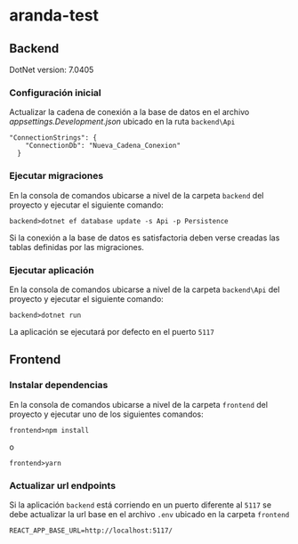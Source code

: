 # aranda-test

## Backend

DotNet version: 7.0405

### Configuración inicial

Actualizar la cadena de conexión a la base de datos en el archivo *appsettings.Development.json* ubicado en la ruta `backend\Api`

```
"ConnectionStrings": {
    "ConnectionDb": "Nueva_Cadena_Conexion"
  }
```

### Ejecutar migraciones
En la consola de comandos ubicarse a nivel de la carpeta `backend` del proyecto y ejecutar el siguiente comando:
```
backend>dotnet ef database update -s Api -p Persistence
```
Si la conexión a la base de datos es satisfactoria deben verse creadas las tablas definidas por las migraciones.

### Ejecutar aplicación
En la consola de comandos ubicarse a nivel de la carpeta `backend\Api` del proyecto y ejecutar el siguiente comando:
```
backend>dotnet run
```
La aplicación se ejecutará por defecto en el puerto `5117`

## Frontend

### Instalar dependencias
En la consola de comandos ubicarse a nivel de la carpeta `frontend` del proyecto y ejecutar uno de los siguientes comandos:
```
frontend>npm install
```
o
```
frontend>yarn
```

### Actualizar url endpoints
Si la aplicación `backend` está corriendo en un puerto diferente al `5117` se debe actualizar la url base en el archivo `.env` ubicado en la carpeta `frontend`
```
REACT_APP_BASE_URL=http://localhost:5117/
```